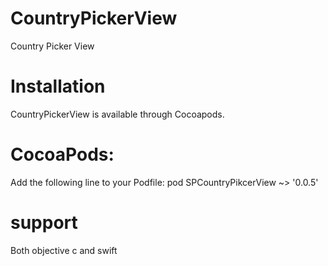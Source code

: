 # CountryPickerView
Country Picker View

# Installation
CountryPickerView is available through Cocoapods.

# CocoaPods:

Add the following line to your Podfile: 
pod SPCountryPikcerView ~> '0.0.5'

# support
Both objective c and swift

